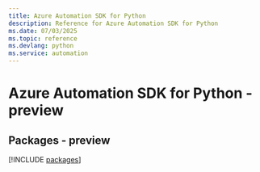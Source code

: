 ```yaml
---
title: Azure Automation SDK for Python
description: Reference for Azure Automation SDK for Python
ms.date: 07/03/2025
ms.topic: reference
ms.devlang: python
ms.service: automation
---
```

# Azure Automation SDK for Python - preview
## Packages - preview
[!INCLUDE [packages](automation-index.md)]
